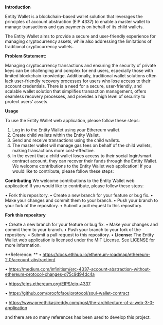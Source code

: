 **Introduction**

Entity Wallet is a blockchain-based wallet solution that leverages the principles of account abstraction (EIP 4337) to enable a master wallet to manage transactions and gas payments on behalf of its child wallets.

The Entity Wallet aims to provide a secure and user-friendly experience for managing cryptocurrency assets, while also addressing the limitations of traditional cryptocurrency wallets.

**Problem Statement:** 

Managing cryptocurrency transactions and ensuring the security of private keys can be challenging and complex for end users, especially those with limited blockchain knowledge. Additionally, traditional wallet solutions often lack user-friendly recovery processes for users who lose access to their account credentials. There is a need for a secure, user-friendly, and scalable wallet solution that simplifies transaction management, offers seamless recovery processes, and provides a high level of security to protect users' assets.


**Usage**

To use the Entity Wallet web application, please follow these steps:
1. Log in to the Entity Wallet using your Ethereum wallet.
2. Create child wallets within the Entity Wallet.
3. Send and receive transactions using the child wallets.
4. The master wallet will manage gas fees on behalf of the child wallets, making transactions more cost-effective.
5. In the event that a child wallet loses access to their social login/smart contract account, they can recover their funds through the Entity Wallet.
We welcome contributions to the Entity Wallet web application! If you would like to contribute, please follow these steps:


**Contributing**
We welcome contributions to the Entity Wallet web application! If you would like to contribute, please follow these steps:

 • Fork this repository.
 • Create a new branch for your feature or bug fix.
 • Make your changes and commit them to your branch.
 • Push your branch to your fork of the repository.
 • Submit a pull request to this repository.
 
**Fork this repository**

 • Create a new branch for your feature or bug fix.
 • Make your changes and commit them to your branch.
 • Push your branch to your fork of the repository.
 • Submit a pull request to this repository.
 • **License:** The Entity Wallet web application is licensed under the MIT License. See LICENSE for more information.


**Reference: **
 • https://docs.ethhub.io/ethereum-roadmap/ethereum-2.0/account-abstraction/

 • https://medium.com/infinitism/erc-4337-account-abstraction-without-ethereum-protocol-changes-d75c9d94dc4a

 • https://eips.ethereum.org/EIPS/eip-4337

 • https://github.com/proofofsoulprotocol/soul-wallet-contract

 • https://www.preethikasireddy.com/post/the-architecture-of-a-web-3-0-application

and there are so many references has been used to develop this project. 
